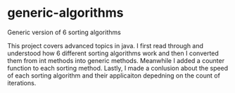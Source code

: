 # generic-algorithms
Generic version of 6 sorting algorithms 

This project covers advanced topics in java. 
I first read through and understood how 6 different sorting algorithms work and then I converted them from int methods into generic methods.
Meanwhile I added a counter function to each sorting method. 
Lastly, I made a conlusion about the speed of each sorting algorithm and their applicaiton depedning on the count of iterations. 
